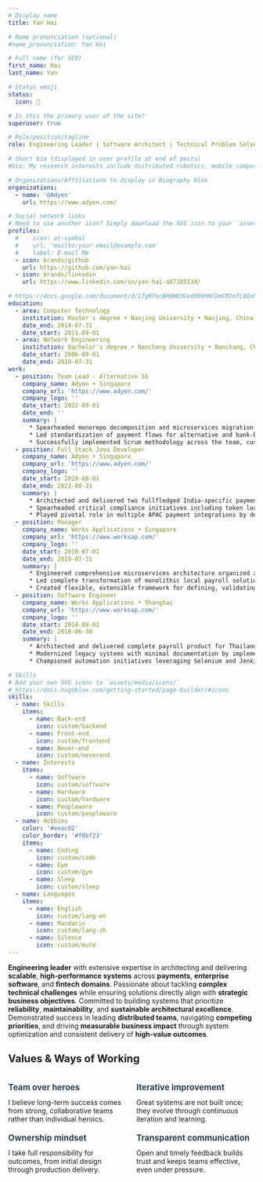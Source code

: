 ```yaml
---
# Display name
title: Yan Hai

# Name pronunciation (optional)
#name_pronunciation: Yan Hai

# Full name (for SEO)
first_name: Hai
last_name: Yan

# Status emoji
status:
  icon: 🐢

# Is this the primary user of the site?
superuser: true

# Role/position/tagline
role: Engineering Leader | Software Architect | Technical Problem Solver | Domain-Driven Designer

# Short bio (displayed in user profile at end of posts)
#bio: My research interests include distributed robotics, mobile computing and programmable matter.

# Organizations/Affiliations to display in Biography blox
organizations:
  - name: '@Adyen'
    url: https://www.adyen.com/

# Social network links
# Need to use another icon? Simply download the SVG icon to your `assets/media/icons/` folder.
profiles:
  #  - icon: at-symbol
  #    url: 'mailto:your-email@example.com'
  #    label: E-mail Me
  - icon: brands/github
    url: https://github.com/yan-hai
  - icon: brands/linkedin
    url: https://www.linkedin.com/in/yan-hai-a87105134/

# https://docs.google.com/document/d/1TgRTecBHQWO3GedX06HNCOmCM2efL8Qu9hrETN5v-tg/edit?tab=t.0
education:
  - area: Computer Technology
    institution: Master's degree • Nanjing University • Nanjing, China
    date_end: 2014-07-31
    date_start: 2011-09-01
  - area: Network Engineering
    institution: Bachelor's degree • Nanchang University • Nanchang, China
    date_start: 2006-09-01
    date_end: 2010-07-31
work:
  - position: Team Lead - Alternative SG
    company_name: Adyen • Singapore
    company_url: 'https://www.adyen.com/'
    company_logo: ''
    date_start: 2022-09-01
    date_end: ''
    summary: |
      * Spearheaded monorepo decomposition and microservices migration in the region, enabling autonomy and independence for the teams while reducing deployment dependencies and accelerating feature delivery
      * Led standardization of payment flows for alternative and bank-based payments and architected flow-oriented monitoring framework, reducing integration complexity, and enabling proactive issue detection with data-driven optimization
      * Successfully implemented Scrum methodology across the team, customizing agile practices to match evolving team maturity and dramatically improving delivery velocity — resulting in recognition as top-performing team in function group
  - position: Full Stack Java Developer
    company_name: Adyen • Singapore
    company_url: 'https://www.adyen.com/'
    company_logo: ''
    date_start: 2019-08-01
    date_end: 2022-08-31
    summary: |
      * Architected and delivered two fullfledged India-specific payment integrations from scratch, enabling seamless processing of Alternative, Bank, and Card payments
      * Spearheaded critical compliance initiatives including token localization and data purging, successfully orchestrating complete migration of tokens from global to India-specific infrastructure
      * Played pivotal role in multiple APAC payment integrations by designing robust, scalable solutions that supported complete payment ecosystem from merchant onboarding through settlement processing
  - position: Manager
    company_name: Works Applications • Singapore
    company_url: 'https://www.worksap.com/'
    company_logo: ''
    date_start: 2018-07-01
    date_end: 2019-07-31
    summary: |
      * Engineered comprehensive microservices architecture organized around business domains, utilizing Spring Cloud and Kafka to establish reliable, real-time communication channels and significantly enhance system resilience
      * Led complete transformation of monolithic local payroll solution into modern, distributed microservices ecosystem using Docker and Kubernetes, dramatically improving scalability and maintainability, and streamlining lifecycle management
      * Created flexible, extensible framework for defining, validating, and managing jurisdiction-specific data while ensuring seamless compatibility with existing legal forms and government submission portals
  - position: Software Engineer
    company_name: Works Applications • Shanghai
    company_url: 'https://www.worksap.com/'
    company_logo: ''
    date_start: 2014-08-01
    date_end: 2018-06-30
    summary: |
      * Architected and delivered complete payroll product for Thailand market from ground up, meticulously designed to meet local compliance requirements and operational demands
      * Modernized legacy systems with minimal documentation by implementing extensible architecture patterns and custom DSL enhancements, dramatically improving system flexibility and enabling successful international expansion
      * Championed automation initiatives leveraging Selenium and Jenkins while establishing robust code quality practices, consistently delivering technical solutions in Agile environments

# Skills
# Add your own SVG icons to `assets/media/icons/`
# https://docs.hugoblox.com/getting-started/page-builder/#icons
skills:
  - name: Skills
    items:
      - name: Back-end
        icon: custom/backend
      - name: Front-end
        icon: custom/frontend
      - name: Never-end
        icon: custom/neverend
  - name: Interests
    items:
      - name: Software
        icon: custom/software
      - name: Hardware
        icon: custom/hardware
      - name: Peopleware
        icon: custom/peopleware
  - name: Hobbies
    color: '#eeac02'
    color_border: '#f0bf23'
    items:
      - name: Coding
        icon: custom/code
      - name: Gym
        icon: custom/gym
      - name: Sleep
        icon: custom/sleep
  - name: Languages
    items:
      - name: English
        icon: custom/lang-en
      - name: Mandarin
        icon: custom/lang-zh
      - name: Silence
        icon: custom/mute
---
```


**Engineering leader** with extensive expertise in architecting and delivering **scalable**, **high-performance systems** across **payments**, **enterprise software**, and **fintech domains**. 
Passionate about tackling **complex technical challenges** while ensuring solutions directly align with **strategic business objectives**. 
Committed to building systems that prioritize **reliability**, **maintainability**, and **sustainable architectural excellence**. 
Demonstrated success in leading **distributed teams**, navigating **competing priorities**, and driving **measurable business impact** through system optimization and consistent delivery of **high-value outcomes**.

## Values & Ways of Working

<div style="display: grid; grid-template-columns: 1fr 1fr; gap: 20px; margin: 20px 0;">

<div>

<h4 style="font-size: 1.2em; margin-top: 16px; margin-bottom: 12px; color: #2c3e50;">Team over heroes</h4>  
I believe long-term success comes from strong, collaborative teams rather than individual heroics.

<h4 style="font-size: 1.2em; margin-top: 20px; margin-bottom: 12px; color: #2c3e50;">Ownership mindset</h4> 
I take full responsibility for outcomes, from initial design through production delivery.

</div>

<div>

<h4 style="font-size: 1.2em; margin-top: 16px; margin-bottom: 12px; color: #2c3e50;">Iterative improvement</h4>  
Great systems are not built once; they evolve through continuous iteration and learning.

<h4 style="font-size: 1.2em; margin-top: 20px; margin-bottom: 12px; color: #2c3e50;">Transparent communication</h4>  
Open and timely feedback builds trust and keeps teams effective, even under pressure.

</div>

</div>

